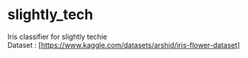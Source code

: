 # slightly_tech

Iris classifier for slightly techie <br>
Dataset : [https://www.kaggle.com/datasets/arshid/iris-flower-dataset]
